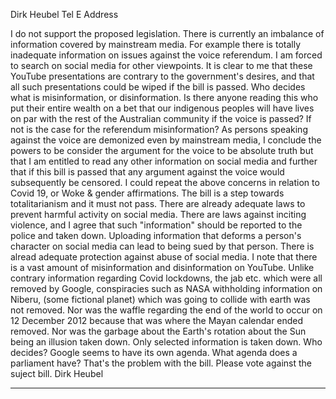 Dirk Heubel
Tel
E
Address

I do not support the proposed legislation.
There is currently an imbalance of information covered by mainstream media. For example there is totally inadequate information
on issues against the voice referendum. I am forced to search on social media for other viewpoints. It is clear to me that these
YouTube presentations are contrary to the government's desires, and that all such presentations could be wiped if the bill is
passed.
Who decides what is misinformation, or disinformation. Is there anyone reading this who put their entire wealth on a bet that our
indigenous peoples will have lives on par with the rest of the Australian community if the voice is passed? If not is the case for the
referendum misinformation? As persons speaking against the voice are demonized even by mainstream media, I conclude the
powers to be consider the argument for the voice to be absolute truth but that I am entitled to read any other information on
social media and further that if this bill is passed that any argument against the voice would subsequently be censored.
I could repeat the above concerns in relation to Covid 19, or Woke & gender affirmations.
The bill is a step towards totalitarianism and it must not pass.
There are already adequate laws to prevent harmful activity on social media. There are laws against inciting violence, and I agree
that such "information" should be reported to the police and taken down. Uploading information that deforms a person's
character on social media can lead to being sued by that person. There is alread adequate protection against abuse of social
media.
I note that there is a vast amount of misinformation and disinformation on YouTube. Unlike contrary information regarding Covid
lockdowns, the jab etc. which were all removed by Google, conspiracies such as NASA withholding information on Niberu,
(some fictional planet) which was going to collide with earth was not removed. Nor was the waffle regarding the end of the world
to occur on 12 December 2012 because that was where the Mayan calendar ended removed. Nor was the garbage about the
Earth's rotation about the Sun being an illusion taken down. Only selected information is taken down. Who decides? Google
seems to have its own agenda. What agenda does a parliament have? That's the problem with the bill.
Please vote against the suject bill.
Dirk Heubel


-----

